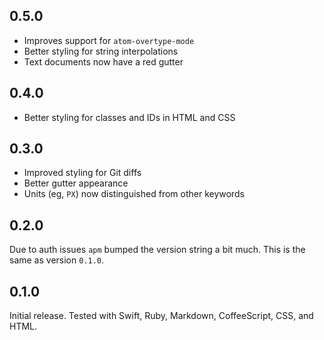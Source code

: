 ##  0.5.0

+ Improves support for `atom-overtype-mode`
+ Better styling for string interpolations
+ Text documents now have a red gutter

##  0.4.0

+ Better styling for classes and IDs in HTML and CSS

##  0.3.0

+ Improved styling for Git diffs
+ Better gutter appearance
+ Units (eg, `PX`) now distinguished from other keywords

##  0.2.0

Due to auth issues `apm` bumped the version string a bit much.
This is the same as version `0.1.0`.

##  0.1.0

Initial release.
Tested with Swift, Ruby, Markdown, CoffeeScript, CSS, and HTML.
